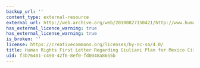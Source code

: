 ```yaml
---
backup_url: ''
content_type: external-resource
external_url: http://web.archive.org/web/20100827150421/http://www.humanrightsfirst.org/mexico_policing/mex_policing.htm
has_external_licence_warning: true
has_external_license_warning: true
is_broken: ''
license: https://creativecommons.org/licenses/by-nc-sa/4.0/
title: Human Rights First Letter Regarding Giuliani Plan for Mexico City
uid: f3b76401-c490-42f6-8ef0-fd0048a8655b
---
```

